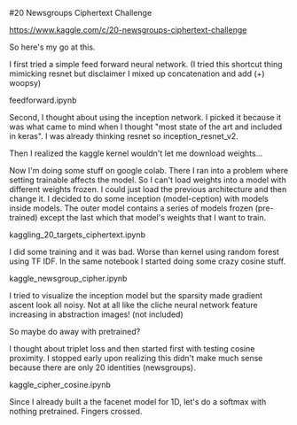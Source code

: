 #20 Newsgroups Ciphertext Challenge

https://www.kaggle.com/c/20-newsgroups-ciphertext-challenge

So here's my go at this.

I first tried a simple feed forward neural network. (I tried this shortcut thing mimicking resnet but disclaimer I mixed up concatenation and add (+) woopsy)

feedforward.ipynb

Second, I thought about using the inception network. I picked it because it was what came to mind when I thought "most state of the art and included in keras". I was already thinking resnet so inception_resnet_v2.

Then I realized the kaggle kernel wouldn't let me download weights...

Now I'm doing some stuff on google colab. There I ran into a problem where setting trainable affects the model. So I can't load weights into a model with different weights frozen. I could just load the previous architecture and then change it. I decided to do some inception (model-ception) with models inside models. The outer model contains a series of models frozen (pre-trained) except the last which that model's weights that I want to train.

kaggling_20_targets_ciphertext.ipynb

I did some training and it was bad. Worse than kernel using random forest using TF IDF. In the same notebook I started doing some crazy cosine stuff.

kaggle_newsgroup_cipher.ipynb

I tried to visualize the inception model but the sparsity made gradient ascent look all noisy. Not at all like the cliche neural network feature increasing in abstraction images! (not included)

So maybe do away with pretrained?

I thought about triplet loss and then started first with testing cosine proximity. I stopped early upon realizing this didn't make much sense because there are only 20 identities (newsgroups).

kaggle_cipher_cosine.ipynb

Since I already built a the facenet model for 1D, let's do a softmax with nothing pretrained. Fingers crossed.
